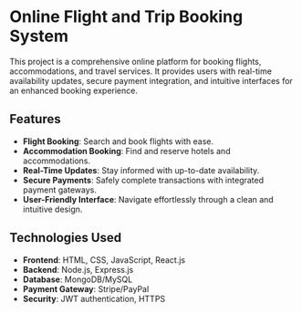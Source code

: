 # Online Flight and Trip Booking System


This project is a comprehensive online platform for booking flights, accommodations, and travel services. It provides users with real-time availability updates, secure payment integration, and intuitive interfaces for an enhanced booking experience.

## Features

- **Flight Booking**: Search and book flights with ease.
- **Accommodation Booking**: Find and reserve hotels and accommodations.
- **Real-Time Updates**: Stay informed with up-to-date availability.
- **Secure Payments**: Safely complete transactions with integrated payment gateways.
- **User-Friendly Interface**: Navigate effortlessly through a clean and intuitive design.

## Technologies Used

- **Frontend**: HTML, CSS, JavaScript, React.js
- **Backend**: Node.js, Express.js
- **Database**: MongoDB/MySQL
- **Payment Gateway**: Stripe/PayPal
- **Security**: JWT authentication, HTTPS

